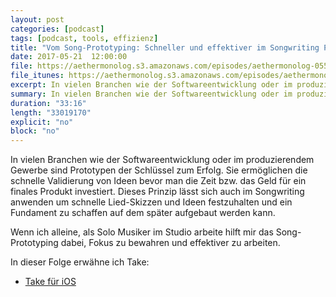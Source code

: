 ```yaml
---
layout: post
categories: [podcast]
tags: [podcast, tools, effizienz]
title: "Vom Song-Prototyping: Schneller und effektiver im Songwriting Prozess - #055"
date: 2017-05-21  12:00:00
file: https://aethermonolog.s3.amazonaws.com/episodes/aethermonolog-055.mp3
file_itunes: https://aethermonolog.s3.amazonaws.com/episodes/aethermonolog-055.m4a
excerpt: In vielen Branchen wie der Softwareentwicklung oder im produzierendem Gewerbe sind Prototypen der Schlüssel zum Erfolg. Sie ermöglichen die schnelle Validierung von Ideen bevor man die Zeit bzw. das Geld für ein finales Produkt investiert. Dieses Prinzip lässt sich auch im Songwriting anwenden um schnelle Lied-Skizzen und Ideen festzuhalten und ein Fundament zu schaffen auf dem später aufgebaut werden kann.
summary: In vielen Branchen wie der Softwareentwicklung oder im produzierendem Gewerbe sind Prototypen der Schlüssel zum Erfolg. Sie ermöglichen die schnelle Validierung von Ideen bevor man die Zeit bzw. das Geld für ein finales Produkt investiert. Dieses Prinzip lässt sich auch im Songwriting anwenden um schnelle Lied-Skizzen und Ideen festzuhalten und ein Fundament zu schaffen auf dem später aufgebaut werden kann. Details und Links zur Sendung findest du im <a href="https://aethermonolog.de/podcast/episode-055.html">Blog Artikel auf aethermonolog.de</a>.
duration: "33:16"
length: "33019170"
explicit: "no"
block: "no"
---
```


In vielen Branchen wie der Softwareentwicklung oder im produzierendem Gewerbe sind Prototypen der Schlüssel zum Erfolg. Sie ermöglichen die schnelle Validierung von Ideen bevor man die Zeit bzw. das Geld für ein finales Produkt investiert. Dieses Prinzip lässt sich auch im Songwriting anwenden um schnelle Lied-Skizzen und Ideen festzuhalten und ein Fundament zu schaffen auf dem später aufgebaut werden kann.

Wenn ich alleine, als Solo Musiker im Studio arbeite hilft mir das Song-Prototyping dabei, Fokus zu bewahren und effektiver zu arbeiten.

In dieser Folge erwähne ich Take:
* [Take für iOS](https://itunes.apple.com/de/app/take-creative-vocal-recorder/id887834536?mt=8)
